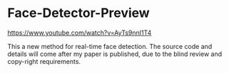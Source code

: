# Face-Detector-Preview

https://www.youtube.com/watch?v=AyTs9nnI1T4

This a new method for real-time face detection. The source code and details will come after my paper is published, due to the blind review and copy-right requirements.

